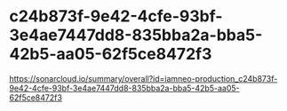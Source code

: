 # c24b873f-9e42-4cfe-93bf-3e4ae7447dd8-835bba2a-bba5-42b5-aa05-62f5ce8472f3
https://sonarcloud.io/summary/overall?id=iamneo-production_c24b873f-9e42-4cfe-93bf-3e4ae7447dd8-835bba2a-bba5-42b5-aa05-62f5ce8472f3
